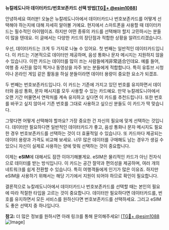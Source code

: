 **뉴칼레도니아 데이터카드/번호보존카드 선택 방법[[TG💪+ @esim1088](https://t.me/s/esim1088)]**

안녕하세요 여러분! 오늘은 뉴칼레도니아에서 데이터카드나 번호보존카드를 어떻게 선택해야 하는지에 대해 자세히 알아볼 거예요. 현지에서 스마트폰을 사용할 때 데이터카드는 필수적인 아이템이죠. 하지만 어떤 종류의 카드를 선택해야 할지 고민하시는 분들이 많을 텐데요. 이 글에서는 다양한 카드의 장단점과 적합한 상황을 알려드리겠습니다.

우선, 데이터카드는 크게 두 가지로 나눌 수 있어요. 첫 번째는 일반적인 데이터카드입니다. 이 카드는 기본적으로 데이터만 제공하며, 음성 통화나 문자 메시지는 지원하지 않을 수 있습니다. 이런 카드는 데이터를 많이 쓰는 사람들에게非常适合인데요. 예를 들어, 여행 중 사진을 많이 찍거나 동영상을 자주 보는 분들에게 적합합니다. 특히 유튜브 시청이나 온라인 게임 같은 활동을 하실 분들이라면 데이터 용량이 중요한 요소가 되겠죠.

두 번째는 번호보존카드입니다. 이 카드는 기존에 가지고 있던 번호를 유지하면서 데이터와 음성 통화, 문자 메시지를 모두 사용할 수 있는 카드예요. 만약 뉴칼레도니아에서 오랜 기간 머물면서 연락처를 계속 유지하고 싶다면 이 카드를 추천드립니다. 또한 번호를 바꾸고 싶지 않아서 기존 번호를 그대로 사용하고 싶으신 분들도 이 카드가 딱 맞습니다.

그렇다면 어떻게 선택해야 할까요? 가장 중요한 건 자신의 필요에 맞게 선택하는 것입니다. 데이터만 필요하다면 일반적인 데이터카드가 좋고, 음성 통화나 문자 메시지도 필요한 경우 번호보존카드를 선택하는 것이 더 효율적일 수 있습니다. 또 카드마다 제공되는 데이터 용량과 가격도 비교해 보세요. 너무 많은 데이터를 구매해도 남는 경우가 생길 수 있으니 자신이 실제로 사용하는 양에 맞춰 선택하는 것이 중요합니다.

이제는 **eSIM**에 대해서도 잠깐 이야기해볼게요. eSIM은 물리적인 카드가 아닌 전자식으로 데이터를 받는 방식입니다. 이 카드는 공간 절약과 편의성을 제공하며, 여러 개의 네트워크를 쉽게 전환할 수 있습니다. 특히 여행객들에게 인기가 많은 이유죠. 하지만 eSIM을 사용하기 위해서는 해당 기기에서 지원이 되어야 하므로 확인이 필요합니다.

결론적으로 뉴칼레도니아에서 데이터카드나 번호보존카드를 선택할 때는 본인의 필요에 따라 적절한 타입을 고르는 것이 중요합니다. 데이터만 필요하다면 데이터카드를, 번호를 유지하면서 모든 서비스를 원하신다면 번호보존카드를 선택하세요. 그리고 eSIM도 좋은 선택지 중 하나입니다.

**참고:** 더 많은 정보를 원하시면 아래 링크를 통해 문의해주세요! [[TG💪+ @esim1088](https://t.me/s/esim1088) ![Image](https://i.postimg.cc/Y0z9fWf4/image.png)]
